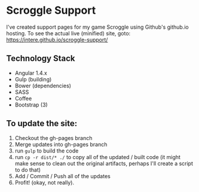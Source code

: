 # Scroggle Support

I've created support pages for my game Scroggle using Github's github.io hosting.  To see the actual live (minified) site, goto: https://intere.github.io/scroggle-support/

## Technology Stack
* Angular 1.4.x
* Gulp (building)
* Bower (dependencies)
* SASS
* Coffee
* Bootstrap (3)

## To update the site:
1. Checkout the gh-pages branch
2. Merge updates into gh-pages branch
3. run ``gulp`` to build the code
4. run ``cp -r dist/* ./`` to copy all of the updated / built code (it might make sense to clean out the original artifacts, perhaps I'll create a script to do that)
5. Add / Commit / Push all of the updates
6. Profit! (okay, not really).
